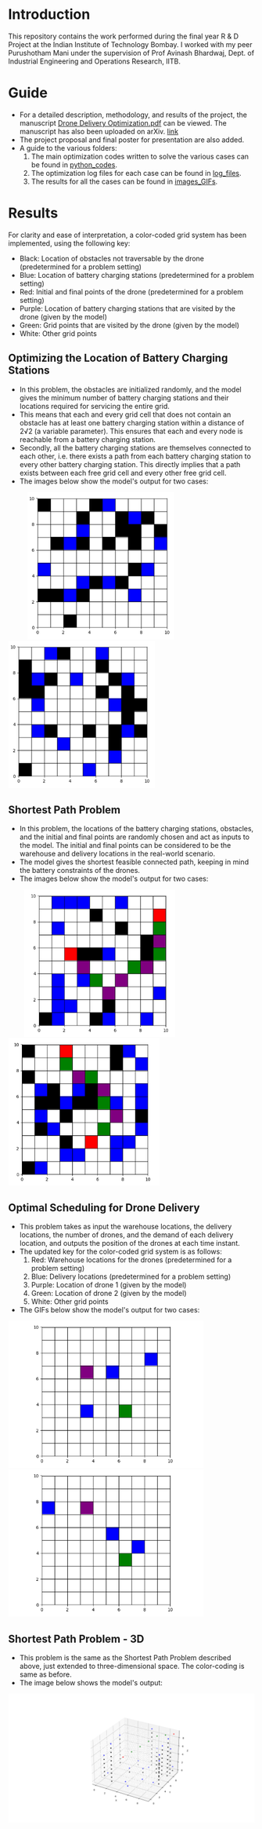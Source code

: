 # Introduction
This repository contains the work performed during the final year R & D Project at the Indian Institute of Technology Bombay. I worked with my peer Purushotham Mani under the supervision of Prof Avinash Bhardwaj, Dept. of Industrial Engineering and Operations Research, IITB.

# Guide
- For a detailed description, methodology, and results of the project, the manuscript [Drone Delivery Optimization.pdf](https://github.com/saayuj/Drone-Delivery-Optimization/blob/main/Drone%20Delivery%20Optimization.pdf) can be viewed. The manuscript has also been uploaded on arXiv. [link](https://arxiv.org/abs/2311.17375)
- The project proposal and final poster for presentation are also added.
- A guide to the various folders:
  1. The main optimization codes written to solve the various cases can be found in [python_codes](https://github.com/saayuj/Drone-Delivery-Optimization/tree/main/python_codes).
  2. The optimization log files for each case can be found in [log_files](https://github.com/saayuj/Drone-Delivery-Optimization/tree/main/log_files).
  3. The results for all the cases can be found in [images_GIFs](https://github.com/saayuj/Drone-Delivery-Optimization/tree/main/images_GIFs).

# Results
For clarity and ease of interpretation, a color-coded grid system has been implemented, using the following key:
- Black: Location of obstacles not traversable by the drone (predetermined for a problem setting)
- Blue: Location of battery charging stations (predetermined for a problem setting)
- Red: Initial and final points of the drone (predetermined for a problem setting)
- Purple: Location of battery charging stations that are visited by the drone (given by the model)
- Green: Grid points that are visited by the drone (given by the model)
- White: Other grid points

## Optimizing the Location of Battery Charging Stations
- In this problem, the obstacles are initialized randomly, and the model gives the minimum number of battery charging stations and their locations required for servicing the entire grid.
- This means that each and every grid cell that does not contain an obstacle has at least one battery charging station within a distance of 2√2 (a variable parameter). This ensures that each and every node is reachable from a battery charging station.
- Secondly, all the battery charging stations are themselves connected to each other, i.e. there exists a path from each battery charging station to every other battery charging station. This directly implies that a path exists between each free grid cell and every other free grid cell.
- The images below show the model's output for two cases:

&nbsp; &nbsp; &nbsp; &nbsp; &nbsp; <img src="https://github.com/saayuj/Drone-Delivery-Optimization/blob/main/images_GIFs/optimal_bcs_3.png" width="300" height="300"> &nbsp; &nbsp; &nbsp; &nbsp; &nbsp; &nbsp; &nbsp; &nbsp; &nbsp; &nbsp; &nbsp; <img src="https://github.com/saayuj/Drone-Delivery-Optimization/blob/main/images_GIFs/optimal_bcs_4.png" width="300" height="300"> 

## Shortest Path Problem
- In this problem, the locations of the battery charging stations, obstacles, and the initial and final points are randomly chosen and act as inputs to the model. The initial and final points can be considered to be the warehouse and delivery locations in the real-world scenario.
- The model gives the shortest feasible connected path, keeping in mind the battery constraints of the drones.
- The images below show the model's output for two cases:

&nbsp; &nbsp; &nbsp; &nbsp; <img src="https://github.com/saayuj/Drone-Delivery-Optimization/blob/main/images_GIFs/shortest_path_1.png" width="310" height="300"> &nbsp; &nbsp; &nbsp; &nbsp; &nbsp; &nbsp; &nbsp; &nbsp; &nbsp; &nbsp; &nbsp; <img src="https://github.com/saayuj/Drone-Delivery-Optimization/blob/main/images_GIFs/shortest_path_2.png" width="310" height="300"> 

## Optimal Scheduling for Drone Delivery
- This problem takes as input the warehouse locations, the delivery locations, the number of drones, and the demand of each delivery location, and outputs the position of the drones at each time instant.
- The updated key for the color-coded grid system is as follows:
  1. Red: Warehouse locations for the drones (predetermined for a problem setting)
  2. Blue: Delivery locations (predetermined for a problem setting)
  3. Purple: Location of drone 1 (given by the model)
  4. Green: Location of drone 2 (given by the model)
  5. White: Other grid points
- The GIFs below show the model's output for two cases:

<img src="https://github.com/saayuj/Drone-Delivery-Optimization/blob/main/images_GIFs/optimal_scheduling_3del.gif" width="400" height="300">  <img src="https://github.com/saayuj/Drone-Delivery-Optimization/blob/main/images_GIFs/optimal_scheduling_3del_2.gif" width="400" height="300"> 

## Shortest Path Problem - 3D
- This problem is the same as the Shortest Path Problem described above, just extended to three-dimensional space. The color-coding is same as before.
- The image below shows the model's output:

![](https://github.com/saayuj/Drone-Delivery-Optimization/blob/main/images_GIFs/3d_shortest_path.png)
